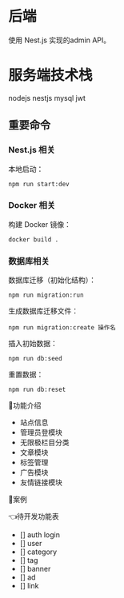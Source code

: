# 后端

使用 Nest.js 实现的admin API。

# 服务端技术栈

nodejs
nestjs
mysql
jwt
## 重要命令

### Nest.js 相关

本地启动：

```shell
npm run start:dev
```

### Docker 相关

构建 Docker 镜像：

```shell
docker build .
```

### 数据库相关

数据库迁移（初始化结构）：

```shell
npm run migration:run
```

生成数据库迁移文件：

```shell
npm run migration:create 操作名
```

插入初始数据：

```shell
npm run db:seed
```

重置数据：

```shell
npm run db:reset
```
🚧功能介绍

- 站点信息
- 管理员登模块
- 无限极栏目分类
- 文章模块
- 标签管理
- 广告模块
- 友情链接模块

🍅️案例

👈待开发功能表

- [] auth login
- [] user  
- [] category
- [] tag
- [] banner
- [] ad
- [] link